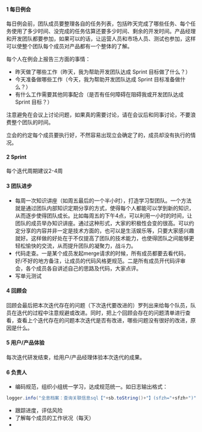 #### 1 每日例会
每日例会前，团队成员要整理各自的任务列表，包括昨天完成了哪些任务、每个任务使用了多少时间、没完成的任务估算还要多少时间、剩余的开发时间。产品经理和开发团队都要参加，如果可以的话，让运营人员和市场人员、测试也参加，这样可以使整个团队每个成员对产品都有一个整体的了解。

每个人在例会上报告三方面的事情：  
- 昨天做了哪些工作（昨天，我为帮助开发团队达成 Sprint 目标做了什么？）
- 今天准备做哪些工作（今天，我为帮助开发团队达成 Sprint 目标准备做什么？）
- 有什么工作需要其他同事配合（是否有任何障碍在阻碍我或开发团队达成 Sprint 目标？）

注意避免在会议上讨论问题，如果真的需要讨论，请在会议后和同事讨论，不要浪费整个团队的时间。

立会的约定每个成员要执行好，不然容易出现立会确定了的，成员却没有执行的情况。


#### 2 Sprint
每个迭代周期建议2-4周

#### 3 团队进步
- 每周一次知识讲座（如周五最后的一个半小时），打造学习型团队。一个方法就是通过团队内部知识定期分享的方式，使得每个人都能可以学到新的知识，从而逐步使得团队成长。比如每周五的下午4点，可以利用一小时的时间，让团队的成员举办知识讲座。通过这种形式，大家的积极性会变的很高。可以约定分享的内容并非一定是技术方面的，也可以是生活娱乐等，只要大家感兴趣就好。这样做的好处在于不仅提高了团队的技术能力，也使得团队之间能够更轻松愉快的交流，从而提升团队的凝聚力，战斗力。
- 代码走查。一是某个成员发起merge请求的时候，所有成员都要去看代码，好/不好的地方备注，让成员的代码风格更规范。二是所有成员开代码评审会，各个成员各自讲述自己的思路及代码，大家点评。
- 写单元测试

#### 4 回顾会
回顾会最后把本次迭代存在的问题（下次迭代要改进的）罗列出来给每个队员，队员在迭代的过程中注意规避或改进。同时，把上个回顾会存在的问题清单进行查看，查看上个迭代存在的问题本次迭代是否有改进，哪些问题没有很好的改进，原因是什么。

#### 5 用户/产品体验
每次迭代研发结束，给用户/产品经理体验本次迭代的成果。

#### 6 负责人
- 编码规范，组织小组统一学习，达成规范统一。如日志输出格式：
```java
logger.info("全息档案：查询关联信息sql【"+sb.toString()+"】(sfzh="+sfzh+")");
```
- 跟踪进度，评估风险
- 了解每个成员的工作状况（每天）
- 